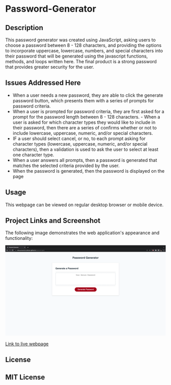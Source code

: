 # Password-Generator


 
## Description
 This password generator was created using JavaScript, asking users to choose a password between 8 - 128 characters, and providing the options to incorporate uppercase, lowercase, numbers, and special characters into their password that will be generated using the javascript functions, methods, and loops written here. The final product is a strong password that provides greater security for the user. 
 
## Issues Addressed Here
- When a user needs a new password, they are able to click the generate password button, which presents them with a series of prompts for password criteria. 
- When a user is prompted for password criteria, they are first asked for a prompt for the password length between 8 - 128 characters. - When a user is asked for which character types they would like to include in their password, then there are a series of confirms whether or not to include lowercase, uppercase, numeric, and/or special characters. 
- IF a user should select cancel, or no, to each prompt asking for character types (lowercase, uppercase, numeric, and/or special characters), then a validation is used to ask the user to select at least one character type. 
- When a user answers all prompts, then a password is generated that matches the selected criteria provided by the user. 
- When the password is generated, then the password is displayed on the page



## Usage
This webpage can be viewed on regular desktop browser or mobile device. 


## Project Links and Screenshot
 The following image demonstrates the web application's appearance and functionality:

![Portfolio Screenshot](./assets/pwgenerator.png)

[Link to live webpage](https://olive-provencio-johnson.github.io/password-gen/)


 
## License
 
MIT License
---
 